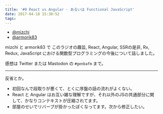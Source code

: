 ```yaml
---
title: '#0 React vs Angular - あるいは Functional JavaScript'
date: 2017-04-18 15:30:52
tags:
---
```


<amp-audio>
  <source type="audio/mpeg" src="https://genba.fm/raw-assets/genba-fm-0-reduced.mp3">
</amp-audio>

- [@mizchi](https://twitter.com/mizchi)
- [@armorik83](https://twitter.com/armorik83)

mizchi と armorik83 で このラジオの趣旨, React, Angular, SSRの是非, Rx, Redux, JavaScript における関数型プログラミングの今後について話しました。

感想は Twitter または Mastodon の `#genbafm` まで。

---

反省とか。

- 初回なんで段取りが悪くて、とくに序盤の話の流れがよくない。
- React と Angular はお互い雑な理解ですが、それ以外のJSの共通部分に関して、かなりコンテキストが圧縮されてます。
- 部屋のせいでリバーブが掛かったぽくなってます。次から修正したい。
